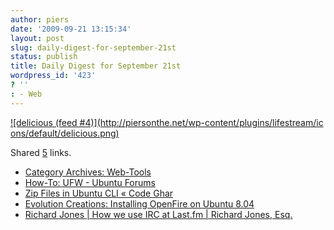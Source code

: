 ```yaml
---
author: piers
date: '2009-09-21 13:15:34'
layout: post
slug: daily-digest-for-september-21st
status: publish
title: Daily Digest for September 21st
wordpress_id: '423'
? ''
: - Web
---
```


[![delicious (feed #4)](http://piersonthe.net/wp-content/plugins/lifestream/ic
ons/default/delicious.png)](http://del.icio.us/piersk)

Shared [5](void(0);) links.

  * [Category Archives: Web-Tools](http://www.building43.com/web-tools/)
  * [How-To: UFW - Ubuntu Forums](http://ubuntuforums.org/showthread.php?t=823741)
  * [Zip Files in Ubuntu CLI « Code Ghar](http://codeghar.wordpress.com/2007/12/08/zip-files-in-ubuntu-cli/)
  * [Evolution Creations: Installing OpenFire on Ubuntu 8.04](http://blog.evolutioncreations.com/2008/05/installing-openfire-on-ubuntu-804.html)
  * [Richard Jones | How we use IRC at Last.fm | Richard Jones, Esq.](http://www.metabrew.com/article/how-we-use-irc-at-lastfm)

